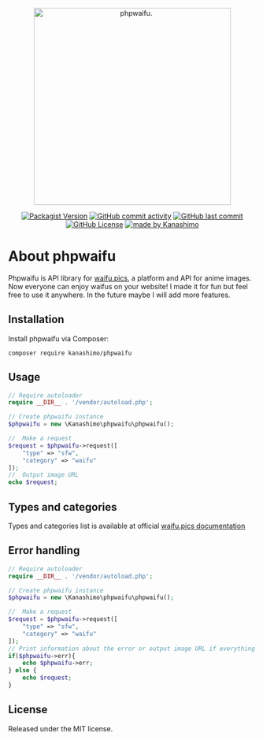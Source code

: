 <p align="center"><a href="https://packagist.org/packages/kanashimo/phpwaifu" target="_blank"><img src="https://i.imgur.com/aUkPocx.png" width="400" alt="phpwaifu."></a></p>

<p align="center">
<a href="https://packagist.org/packages/kanashimo/phpwaifu" target="_blank"><img alt="Packagist Version" src="https://img.shields.io/packagist/v/kanashimo/phpwaifu"></a>
<a href="https://github.com/Kanashimo/phpwaifu/commits/main/"><img alt="GitHub commit activity" src="https://img.shields.io/github/commit-activity/t/kanashimo/phpwaifu"></a>
<a href="https://github.com/Kanashimo/phpwaifu/commits/main/"><img alt="GitHub last commit" src="https://img.shields.io/github/last-commit/kanashimo/phpwaifu"></a>
<a href="https://github.com/Kanashimo/phpwaifu/blob/main/LICENSE"><img alt="GitHub License" src="https://img.shields.io/github/license/kanashimo/phpwaifu"></a>
<a href="https://github.com/Kanashimo"><img alt="made by Kanashimo" src="https://img.shields.io/badge/made%20by%20Kanashimo-8A2BE2"></a>
</p>

# About phpwaifu
Phpwaifu is API library for [waifu.pics](https://github.com/Waifu-pics/waifu-api "waifu.pics"), a platform and API for anime images. Now everyone can enjoy waifus on your website! I made it for fun but feel free to use it anywhere. In the future maybe I will add more features.
## Installation
Install phpwaifu via Composer:
```
composer require kanashimo/phpwaifu
```
## Usage
```php
// Require autoloader
require __DIR__ . '/vendor/autoload.php';

// Create phpwaifu instance
$phpwaifu = new \Kanashimo\phpwaifu\phpwaifu();

//  Make a request
$request = $phpwaifu->request([
    "type" => "sfw",
    "category" => "waifu"
]);
//  Output image URL
echo $request;
```
## Types and categories
Types and categories list is available at official [waifu.pics documentation](https://waifu.pics/docs "waifu.pics documentation")
## Error handling
```php
// Require autoloader
require __DIR__ . '/vendor/autoload.php';

// Create phpwaifu instance
$phpwaifu = new \Kanashimo\phpwaifu\phpwaifu();

//  Make a request
$request = $phpwaifu->request([
    "type" => "sfw",
    "category" => "waifu"
]);
// Print information about the error or output image URL if everything works
if($phpwaifu->err){
    echo $phpwaifu->err;
} else {
    echo $request;
}
```
## License
Released under the MIT license.
